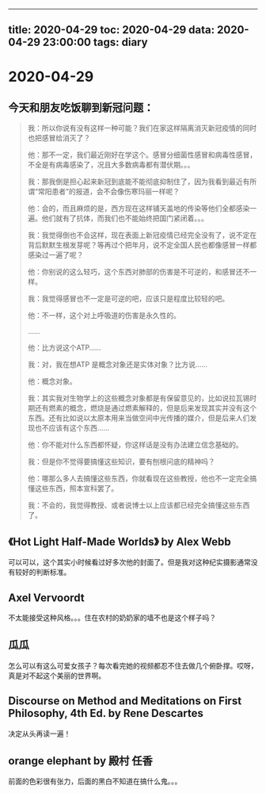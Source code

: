 
---
title: 2020-04-29
toc: 2020-04-29
data: 2020-04-29 23:00:00
tags: diary
---


# 2020-04-29

## 今天和朋友吃饭聊到新冠问题：

> 我：所以你说有没有这样一种可能？我们在家这样隔离消灭新冠疫情的同时也把感冒给消灭了？
>
> 他：那不一定，我们最近刚好在学这个。感冒分细菌性感冒和病毒性感冒，不全是有病毒感染了，况且大多数病毒都有潜伏期。。。
>
> 我：那我倒是担心起来新冠到底能不能彻底抑制住了，因为我看到最近有所谓“常阳患者”的报道，会不会像伤寒玛丽一样呢？
>
> 他：会的，而且麻烦的是，西方现在这样铺天盖地的传染等他们全都感染一遍。他们就有了抗体，而我们也不能始终把国门紧闭着。。。
>
> 我：我觉得倒也不会这样，现在表面上新冠疫情已经完全没有了，说不定在背后默默生根发芽呢？等再过个把年月，说不定全国人民也都像感冒一样都感染过一遍了呢？
>
> 他：你别说的这么轻巧，这个东西对肺部的伤害是不可逆的，和感冒还不一样。
>
> 我：我觉得感冒也不一定是可逆的吧，应该只是程度比较轻的吧。
>
> 他：不一样，这个对上呼吸道的伤害是永久性的。
>
> ……
>
> 他：比方说这个ATP……
>
> 我：对，我在想ATP 是概念对象还是实体对象？比方说……
>
> 他：概念对象。
>
> 我：其实我对生物学上的这些概念对象都是有保留意见的，比如说拉瓦锡时期还有燃素的概念，燃烧是通过燃素解释的，但是后来发现其实并没有这个东西。还有比如说以太原本用来当做空间中光传播的媒介，但是后来人们发现也不应该有这个东西……
>
> 他：你不能对什么东西都怀疑，你这样话是没有办法建立信念基础的。
>
> 我：但是你不觉得要搞懂这些知识，要有刨根问底的精神吗？
>
> 他：哪那么多人去搞懂这些东西，你就看现在这些教授，他也不一定完全搞懂这些东西，照本宣科罢了。
>
> 我：不会的，我觉得教授、或者说博士以上应该都已经完全搞懂这些东西了。

 ## 《Hot Light Half-Made Worlds》 by Alex Webb

 可以可以，这个其实小时候看过好多次他的封面了。但是我对这种纪实摄影通常没有较好的判断标准。

## Axel Vervoordt

不太能接受这种风格。。。住在农村的奶奶家的墙不也是这个样子吗？

## 瓜瓜

怎么可以有这么可爱女孩子？每次看完她的视频都忍不住去做几个俯卧撑。哎呀，真是对不起这个美丽的世界啊。

## Discourse on Method and Meditations on First Philosophy, 4th Ed. by Rene Descartes

决定从头再读一遍！

## orange elephant by  殿村 任香

前面的色彩很有张力，后面的黑白不知道在搞什么鬼。。。



